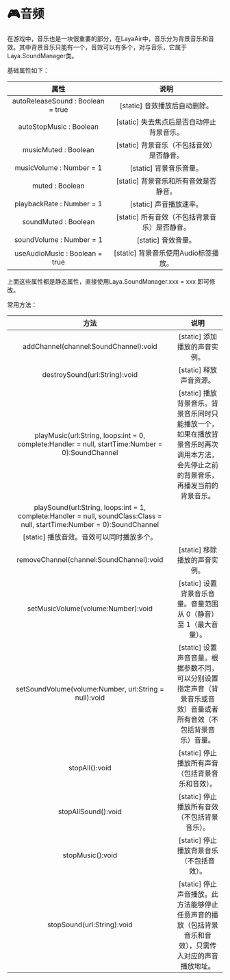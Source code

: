 # :video_game:音频 #

在游戏中，音乐也是一块很重要的部分，在LayaAir中，音乐分为背景音乐和音效。其中背景音乐只能有一个，音效可以有多个，对与音乐，它属于 Laya.SoundManager类。

基础属性如下：

|属性|说明|
|:--:|:--:|
|autoReleaseSound : Boolean = true|[static] 音效播放后自动删除。|
|autoStopMusic : Boolean|[static] 失去焦点后是否自动停止背景音乐。|
|	musicMuted : Boolean|[static] 背景音乐（不包括音效）是否静音。|
|	musicVolume : Number = 1|[static] 背景音乐音量。|
|muted : Boolean|[static] 背景音乐和所有音效是否静音。|
|playbackRate : Number = 1|[static] 声音播放速率。|
|soundMuted : Boolean|[static] 所有音效（不包括背景音乐）是否静音。|
|soundVolume : Number = 1|[static] 音效音量。|
|useAudioMusic : Boolean = true|[static] 背景音乐使用Audio标签播放。|

上面这些属性都是静态属性，直接使用Laya.SoundManager.xxx = xxx 即可修改。

常用方法：

|方法|说明|
|:--:|:--:|
|addChannel(channel:SoundChannel):void|[static] 添加播放的声音实例。|
|destroySound(url:String):void|[static] 释放声音资源。|
|playMusic(url:String, loops:int = 0, complete:Handler = null, startTime:Number = 0):SoundChannel|[static] 播放背景音乐。背景音乐同时只能播放一个，如果在播放背景音乐时再次调用本方法，会先停止之前的背景音乐，再播发当前的背景音乐。|
|playSound(url:String, loops:int = 1, complete:Handler = null, soundClass:Class = null, startTime:Number = 0):SoundChannel|
[static] 播放音效。音效可以同时播放多个。|
|removeChannel(channel:SoundChannel):void|[static] 移除播放的声音实例。|
|setMusicVolume(volume:Number):void|[static] 设置背景音乐音量。音量范围从 0（静音）至 1（最大音量）。|
|setSoundVolume(volume:Number, url:String = null):void|[static] 设置声音音量。根据参数不同，可以分别设置指定声音（背景音乐或音效）音量或者所有音效（不包括背景音乐）音量。|
|stopAll():void|[static] 停止播放所有声音（包括背景音乐和音效）。|
|stopAllSound():void|[static] 停止播放所有音效（不包括背景音乐）。|
|stopMusic():void|[static] 停止播放背景音乐（不包括音效）。|
|stopSound(url:String):void|[static] 停止声音播放。此方法能够停止任意声音的播放（包括背景音乐和音效），只需传入对应的声音播放地址。|
